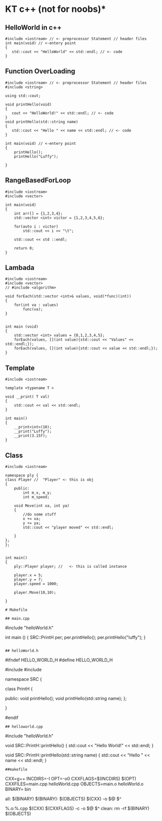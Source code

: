 # KT c++ (not for noobs)*



## HelloWorld in c++

```
#include <iostream> // <- preprocessor Statement // header files
int main(void) // <-entery point
{
   std::cout << "HelloWorld" << std::endl; // <- code 
}
```

## Function OverLoading
```
#include <iostream> // <- preprocessor Statement // header files
#include <string>

using std::cout;

void printHello(void)
{
   cout << "HelloWorld!" << std::endl; // <- code 
}
void printHello(std::string name)
{
   std::cout << "Hello " << name << std::endl; // <- code 
}

int main(void) // <-entery point
{
    printHello();
    printHello("Luffy");

}
```

## RangeBasedForLoop

```
#include <iostream>
#include <vector>

int main(void)
{
    int arr[] = {1,2,3,4};
    std::vector <int> victor = {1,2,3,4,5,6};

    for(auto i : victor)
        std::cout << i << "\t";
    
    std::cout << std ::endl; 

    return 0;
}
```

## Lambada

```
#include <iostream>
#include <vector>
// #include <algorithm>

void forEach(std::vector <int>& values, void(*func)(int))
{
    for(int va : values)
        func(va);
}


int main (void)
{
    std::vector <int> values = {0,1,2,3,4,5};
    forEach(values, [](int value){std::cout << "Values" << std::endl;});
    forEach(values, [](int value){std::cout << value << std::endl;});
}

```
## Template

```
#include <iostream>

template <typename T >

void __print( T val)
{
    std::cout << val << std::endl;
}

int main()
{
    __print<int>(10);
    __print("Luffy");
    __print(3.15f);
}

```

## Class

```
#include <iostream>

namespace ply {
class Player //  "Player" <- this is obj 
{
    public:
        int m_x, m_y;   
        int m_speed;

    void Move(int xa, int ya) 
    {
        //do some stuff
        x += xa;
        y += ya;
        std::cout << "player moved" << std::endl;

    }
};
};


int main()
{
    ply::Player player; //   <- this is called instance

    player.x = 5;
    player.y = 7;
    player.speed = 1000;

    player.Move(10,10);

}

# Makefile

## main.cpp
```
#include "helloWorld.h"

int main ()
{
    SRC::PrintH per;
    per.printHello();
    per.printHello("luffy");
}

```

## helloWorld.h

```
#ifndef HELLO_WORLD_H
#define HELLO_WORLD_H


#include <iostream>
#include <string>

namespace SRC { 

class PrintH 
{

public:
    void printHello();
    void printHello(std::string name);
};

}


#endif
```
## helloworld.cpp

```
#include "helloWorld.h"


void SRC::PrintH::printHello()
{
    std::cout << "Hello World!" << std::endl;
}

void SRC::PrintH::printHello(std::string name)
{
    std::cout << "Hello " << name << std::endl;
}
```
##makefile
```
CXX=g++
INCDIRS=-I
OPT=-o0
CXXFLAGS=$(INCDIRS) $(OPT)
CXXFILES=main.cpp helloWorld.cpp
OBJECTS=main.o helloWorld.o
BINARY= bin 
	
all: $(BINARY)
$(BINARY): $(OBJECTS)
	$(CXX) -o $@ $^
	
%.o:%.cpp
	$(CXX) $(CXXFLAGS) -c -o $@ $^
clean:
	rm -rf $(BINARY) $(OBJECTS)
```
